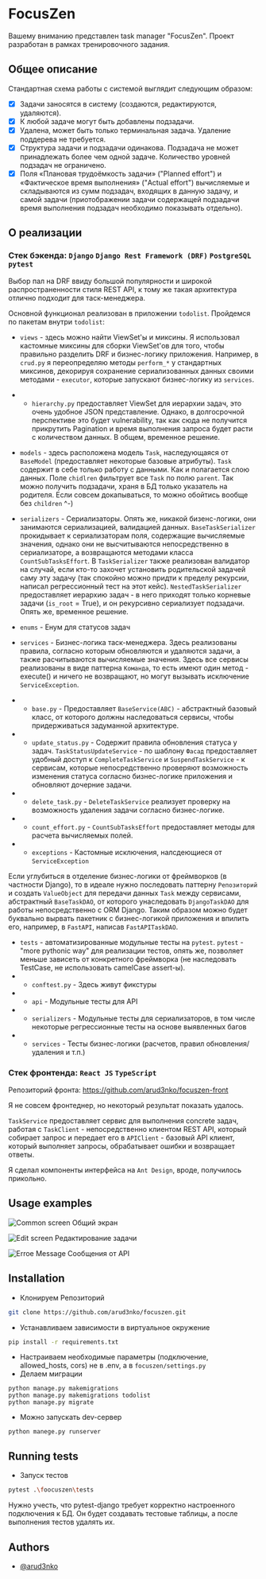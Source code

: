 # FocusZen

Вашему вниманию представлен task manager "FocusZen". Проект разработан в рамках тренировочного задания.

## Общее описание

Стандартная схема работы с системой выглядит следующим образом:

- [X]  Задачи заносятся в систему (создаются, редактируются, удаляются).
- [X]  К любой задаче могут быть добавлены подзадачи.
- [X]  Удалена, может быть только терминальная задача. Удаление поддерева не требуется.
- [X]  Структура задачи и подзадачи одинакова. Подзадача не может принадлежать более чем одной задаче. Количество уровней подзадач не ограничено.
- [X]  Поля «Плановая трудоёмкость задачи» ("Planned effort") и «Фактическое время выполнения» ("Actual effort") вычисляемые и складываются из сумм подзадач, входящих в данную задачу, и самой задачи (приотображении задачи содержащей подзадачи время выполнения подзадач необходимо показывать отдельно). 

## О реализации

### Стек бэкенда: `Django` `Django Rest Framework (DRF)` `PostgreSQL` `pytest`

Выбор пал на DRF ввиду большой популярности и широкой распространенности стиля REST API, к тому же такая архитектура отлично подходит для таск-менеджера. 

Основной функционал реализован в приложении `todolist`. Пройдемся по пакетам внутри `todolist`:

- `views` - здесь можно найти ViewSet'ы и миксины. Я использовал кастомные миксины для сборки ViewSet'ов для того, чтобы правильно разделить DRF и бизнес-логику приложения. Например, в `crud.py` я переопределяю методы `perform_*` у стандартных миксинов, декорируя сохранение сериализованных данных своими методами - `executor`, которые запускают бизнес-логику из `services`. 
- - `hierarchy.py` предоставляет ViewSet для иерархии задач, это очень удобное JSON представление. Однако, в долгосрочной перспективе это будет vulnerability, так как сюда не получится прикрутить Pagination и время выполнения запроса будет расти с количеством данных. В общем, временное решение.

- `models` - здесь расположена модель `Task`, наследующаяся от `BaseModel` (предоставляет некоторые базовые атрибуты). `Task` содержит в себе только работу с данными. Как и полагается слою данных. Поле `chidlren` фильтрует все `Task` по полю `parent`. Так можно получить подзадачи, храня в БД только указатель на родителя. Если совсем докапываться, то можно обойтись вообще без `children` ^-)

- `serializers` - Сериализаторы. Опять же, никакой бизенс-логики, они занимаются сериализацией, валидацией данных. `BaseTaskSerializer` прокидывает к сериализаторам поля, содержащие вычисляемые значения, однако они не высчитываются непосредственно в сериализаторе, а возвращаются методами класса `CountSubTasksEffort`. В `TaskSerializer` также реализован валидатор на случай, если кто-то захочет установить родительской задачей саму эту задачу (так спокойно можно придти к пределу рекурсии, написал регрессионный тест на этот кейс). `NestedTaskSerializer` предоставляет иерархию задач - в него приходят только корневые задачи (`is_root` = True), и он рекурсивно сериализует подзадачи. Опять же, временное решение.

- `enums` - Енум для статусов задач

- `services` - Бизнес-логика таск-менеджера. Здесь реализованы правила, согласно которым обновляются и удаляются задачи, а также расчитываются вычисляемые значения. Здесь все сервисы реализованы в виде паттерна `Команда`, то есть имеют один метод - execute() и ничего не возвращают, но могут вызывать исключение `ServiceException`.
- - `base.py` - Предоставляет `BaseService(ABC)` - абстрактный базовый класс, от которого должны наследоваться сервисы, чтобы придерживаться задуманной архитектуре.
- - `update_status.py` - Содержит правила обновления статуса у задач. `TaskStatusUpdateService` - по шаблону `Фасад` предоставляет удобный доступ к `CompleteTaskService` и `SuspendTaskService` - к сервисам, которые непосредственно проверяют возможность изменения статуса согласно бизнес-логике приложения и обновляют дочерние задачи.
- - `delete_task.py` - `DeleteTaskService` реализует проверку на возможность удаления задачи согласно бизнес-логике.
- - `count_effort.py` - `CountSubTasksEffort` предоставляет методы для расчета вычисляемых полей.
- - `exceptions` - Кастомные исключения, налсдеющиеся от `ServiceException`

Если углубиться в отделение бизнес-логики от фреймворков (в частности Django), то в идеале нужно последовать паттерну `Репозиторий` и создать `ValueObject` для передачи данных `Task` между сервисами, абстрактный `BaseTaskDAO`, от которого унаследовать `DjangoTaskDAO` для работы непосредственно с ORM Django. Таким образом можно будет буквально вырвать пакетник с бизнес-логикой приложения и впилить его, например, в `FastAPI`, написав `FastAPITaskDAO`. 

- `tests` - автоматизированные модульные тесты на `pytest`. `pytest` - "more pythonic way" для реализации тестов, опять же, позволяет меньше зависеть от конкретного фреймворка (не наследовать TestCase, не использовать camelCase assert-ы). 
- - `conftest.py` - Здесь живут фикстуры
- - `api` - Модульные тесты для API
- - `serializers` - Модульные тесты для сериализаторов, в том числе некоторые регрессионные тесты на основе выявленных багов
- - `services` - Тесты бизнес-логики (расчетов, правил обновления/удаления и т.п.)

### Стек фронтенда: `React JS` `TypeScript`

Репозиторий фронта: https://github.com/arud3nko/focuszen-front

Я не совсем фронтеднер, но некоторый результат показать удалось. 

`TaskService` предоставляет сервис для выполнения concrete задач, работая с `TaskClient` - непосредственно клиентом REST API, который собирает запрос и передает его в `APIClient` - базовый API клиент, который выполняет запросы, обрабатывает ошибки и возвращает ответы. 

Я сделал компоненты интерфейса на `Ant Design`, вроде, получилось прикольно.

## Usage examples

![Common screen](https://i.postimg.cc/PxJS1TqX/photo-2024-07-01-03-15-21.jpg)
Общий экран

![Edit screen](https://i.postimg.cc/W4X9DhTY/photo-2024-07-01-03-23-48.jpg)
Редактирование задачи

![Erroe Message](https://i.postimg.cc/P5bVjScj/photo-2024-07-01-03-24-53.jpg)
Сообщения от API

## Installation

- Клонируем Репозиторий
```bash
git clone https://github.com/arud3nko/focuszen.git
```
- Устанавливаем зависимости в виртуальное окружение
```bash
pip install -r requirements.txt
```
- Настраиваем необходимые параметры (подключение, allowed_hosts, cors) не в .env, а в `focuszen/settings.py`
- Делаем миграции
```
python manage.py makemigrations
python manage.py makemigrations todolist
python manage.py migrate
```
- Можно запускать dev-сервер
```
python manege.py runserver
```

## Running tests
- Запуск тестов
```bash
pytest .\foocuszen\tests
```

Нужно учесть, что pytest-django требует корректно настроенного подключения к БД. Он будет создавать тестовые таблицы, а после выполнения тестов удалять их.

## Authors

- [@arud3nko](https://www.github.com/arud3nko)

